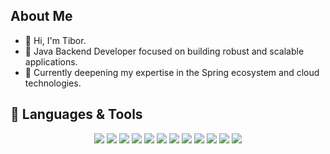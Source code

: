 ## About Me
- 👋 Hi, I'm Tibor.
- 💪 Java Backend Developer focused on building robust and scalable applications.
- 🌱 Currently deepening my expertise in the Spring ecosystem and cloud technologies.

## 🧠 Languages & Tools
<p align="center">
  <img src="https://img.shields.io/badge/Java-%23ED8B00?style=for-the-badge&logo=java&logoColor=white" />
  <img src="https://img.shields.io/badge/Spring-%236DB33F?style=for-the-badge&logo=spring&logoColor=white" />
  <img src="https://img.shields.io/badge/Hibernate-%2359666C?style=for-the-badge&logo=hibernate&logoColor=white" />
  <img src="https://img.shields.io/badge/SQL-%2307405e?style=for-the-badge&logo=postgresql&logoColor=white" />
  <img src="https://img.shields.io/badge/Amazon AWS-%23232F3E?style=for-the-badge&logo=amazonaws&logoColor=white" />
  <img src="https://img.shields.io/badge/Maven-%23C71A36?style=for-the-badge&logo=apachemaven&logoColor=white" />
  <img src="https://img.shields.io/badge/Lombok-%23A63D40?style=for-the-badge&logo=lombok&logoColor=white" />
  <img src="https://img.shields.io/badge/JSON-%23000000?style=for-the-badge&logo=json&logoColor=white" />
  <img src="https://img.shields.io/badge/ModelMapper-%23007396?style=for-the-badge&logo=data&logoColor=white" />
  <img src="https://img.shields.io/badge/Git-%23F05032?style=for-the-badge&logo=git&logoColor=white" />
  <img src="https://img.shields.io/badge/GitHub-%23121011?style=for-the-badge&logo=github&logoColor=white" />
  <img src="https://img.shields.io/badge/IntelliJ%20IDEA-%23000000?style=for-the-badge&logo=intellijidea&logoColor=white" />
</p>
